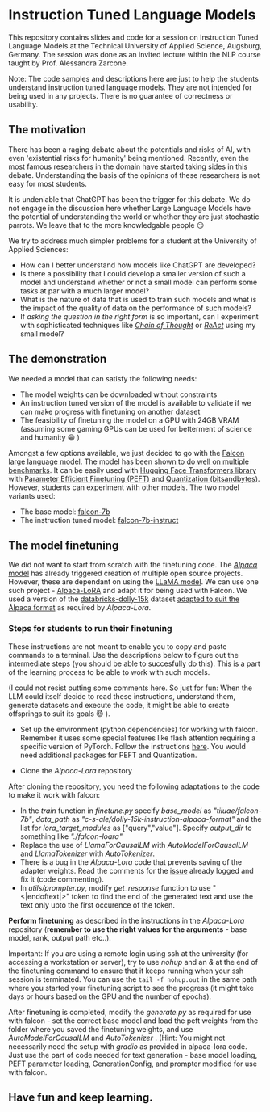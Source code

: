 # Instruction Tuned Language Models

This repository contains slides and code for a session on Instruction Tuned Language Models at the Technical University of Applied Science, Augsburg, Germany.
The session was done as an invited lecture within the NLP course taught by Prof. Alessandra Zarcone.

Note: The code samples and descriptions here are just to help the students understand instruction tuned language models. They are not intended for being used in any projects. There is no guarantee of correctness or usability. 

## The motivation
There has been a raging debate about the potentials and risks of AI, with even 'existential risks for humanity' being mentioned. Recently, even the most famous researchers in the domain have started taking sides in this debate. Understanding the basis of the opinions of these researchers is not easy for most students. 

It is undeniable that ChatGPT has been the trigger for this debate. We do not engage in the discussion here whether Large Language Models have the potential of understanding the world or whether they are just stochastic parrots. We leave that to the more knowledgable people :smirk: 

We try to address much simpler problems for a student at the University of Applied Sciences:
* How can I better understand how models like ChatGPT are developed?
* Is there a possibility that I could develop a smaller version of such a model and understand whether or not a small model can perform some tasks at par with a much larger model? 
* What is the nature of data that is used to train such models and what is the impact of the quality of data on the performance of such models?
* If *asking the question in the right form* is so important, can I experiment with sophisticated techniques like [*Chain of Thought*](https://arxiv.org/abs/2201.11903) or [*ReAct*](https://arxiv.org/abs/2210.03629) using my small model?

## The demonstration
We needed a model that can satisfy the following needs:
* The model weights can be downloaded without constraints
* An instruction tuned version of the model is available to validate if we can make progress with finetuning on another dataset
* The feasibility of finetuning the model on a GPU with 24GB VRAM (assuming some gaming GPUs can be used for betterment of science and humanity :grin: )

Amongst a few options available, we just decided to go with the [Falcon large language model](https://falconllm.tii.ae/). The model has been [shown to do well on multiple benchmarks](https://huggingface.co/blog/falcon). It can be easily used with [Hugging Face Transformers library](https://huggingface.co/docs/transformers/index) with [Parameter Efficient Finetuning (PEFT)](https://huggingface.co/blog/peft) and [Quantization (bitsandbytes)](https://huggingface.co/blog/hf-bitsandbytes-integration). However, students can experiment with other models.
The two model variants used:
* The base model: [falcon-7b](https://huggingface.co/tiiuae/falcon-7b)
* The instruction tuned model: [falcon-7b-instruct](https://huggingface.co/tiiuae/falcon-7b-instruct)

## The model finetuning
We did not want to start from scratch with the finetuning code. The [*Alpaca* model](https://crfm.stanford.edu/2023/03/13/alpaca.html?mwg_rnd=9978114) has already triggered creation of multiple open source projects. However, these are dependant on using the [LLaMA model](https://ai.facebook.com/blog/large-language-model-llama-meta-ai/). We can use one such project - [Alpaca-LoRA](https://github.com/tloen/alpaca-lora) and adapt it for being used with Falcon. We used a version of the [databricks-dolly-15k](https://www.databricks.com/blog/2023/04/12/dolly-first-open-commercially-viable-instruction-tuned-llm) dataset [adapted to suit the Alpaca format](https://huggingface.co/datasets/c-s-ale/dolly-15k-instruction-alpaca-format) as required by *Alpaca-Lora*.

### Steps for students to run their finetuning
These instructions are not meant to enable you to copy and paste commands to a terminal. Use the descriptions below to figure out the intermediate steps (you should be able to succesfully do this). This is a part of the learning process to be able to work with such models.

(I could not resist putting some comments here. So just for fun: When the LLM could itself decide to read these instructions, understand them, generate datasets and execute the code, it might be able to create offsprings to suit its goals :smiling_imp: ).

* Set up the environment (python dependencies) for working with falcon. Remember it uses some special features like flash attention requiring a specific version of PyTorch. Follow the instructions [here](https://huggingface.co/tiiuae/falcon-7b). You would need additional packages for PEFT and Quantization.

* Clone the *Alpaca-Lora* repository

After cloning the repository, you need the following adaptations to the code to make it work with falcon:
* In the *train* function in *finetune.py* specify *base_model* as *"tiiuae/falcon-7b"*, *data_path* as *"c-s-ale/dolly-15k-instruction-alpaca-format"* and the list for *lora_target_modules* as ["query","value"]. Specify *output_dir* to something like *"./falcon-loara"*
* Replace the use of *LlamaForCausalLM* with *AutoModelForCausalLM* and *LlamaTokenizer* with *AutoTokenizer*.
* There is a bug in the *Alpaca-Lora* code that prevents saving of the adapter weights. Read the comments for the [issue](https://github.com/tloen/alpaca-lora/issues/446) already logged and fix it (code commenting).
* In *utils/prompter.py*, modify *get_response* function to use "<|endoftext|>" token to find the end of the generated text and use the text only upto the first occurence of the token.

**Perform finetuning** as described in the instructions in the *Alpaca-Lora* repository (**remember to use the right values for the arguments** - base model, rank, output path etc..).

Important: If you are using a remote login using ssh at the university (for accessing a workstation or server), try to use *nohup* and an *&* at the end of the finetuning command to ensure that it keeps running when your ssh session is terminated. You can use the `tail -f nohup.out` in the same path where you started your finetuning script to see the progress (it might take days or hours based on the GPU and the number of epochs).

After finetuning is completed, modify the *generate.py* as required for use with falcon - set the correct base model and load the peft weights from the folder where you saved the finetuning weights, and use *AutoModelForCausalLM* and *AutoTokenizer* . (Hint: You might not necessarily need the setup with *gradio* as provided in alpaca-lora code. Just use the part of code needed for text generation - base model loading, PEFT parameter loading, GenerationConfig, and prompter modified for use with falcon. 

## Have fun and keep learning.
